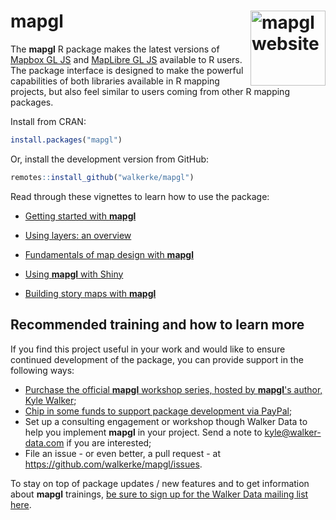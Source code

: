 # mapgl <a href="https://walker-data.com/mapgl/"><img src="man/figures/logo.png" align="right" height="120" alt="mapgl website" /></a>

The **mapgl** R package makes the latest versions of [Mapbox GL JS](https://docs.mapbox.com/mapbox-gl-js/api/) and [MapLibre GL JS](https://maplibre.org/maplibre-gl-js/docs/) available to R users. The package interface is designed to make the powerful capabilities of both libraries available in R mapping projects, but also feel similar to users coming from other R mapping packages.

Install from CRAN: 

```r
install.packages("mapgl")
```

Or, install the development version from GitHub: 

```r
remotes::install_github("walkerke/mapgl")
```

Read through these vignettes to learn how to use the package:

-   [Getting started with __mapgl__](https://walker-data.com/mapgl/articles/getting-started.html)

-   [Using layers: an overview](https://walker-data.com/mapgl/articles/layers-overview.html)

-   [Fundamentals of map design with __mapgl__](https://walker-data.com/mapgl/articles/map-design.html)

-   [Using __mapgl__ with Shiny](https://walker-data.com/mapgl/articles/shiny.html)

-   [Building story maps with __mapgl__](https://walker-data.com/mapgl/articles/story-maps.html)

## Recommended training and how to learn more

If you find this project useful in your work and would like to ensure continued development of the package, you can provide support in the following ways: 

* [Purchase the official __mapgl__ workshop series, hosted by __mapgl__'s author, Kyle Walker](https://walkerdata.gumroad.com/l/mapgl-bundle); 
* [Chip in some funds to support package development via PayPal](https://www.paypal.com/paypalme/walkerdata/);
* Set up a consulting engagement or workshop though Walker Data to help you implement __mapgl__ in your project.  Send a note to <kyle@walker-data.com> if you are interested; 
* File an issue - or even better, a pull request - at https://github.com/walkerke/mapgl/issues. 

To stay on top of package updates / new features and to get information about __mapgl__ trainings, [be sure to sign up for the Walker Data mailing list here](https://walker-data.us15.list-manage.com/subscribe?u=1829a68a5eda3d301119fdcd6&id=c4a53d2961).
